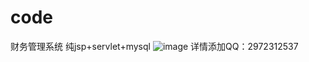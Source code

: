 # code
财务管理系统 纯jsp+servlet+mysql
![image](https://github.com/johnvan09/code/assets/94362515/ff1633e5-f96f-40be-9dab-bf787d108dd2)
详情添加QQ：2972312537
